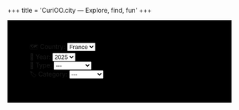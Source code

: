 +++
title = 'CuriOO.city — Explore, find, fun'
+++

<div class="row" style="background-color: black;padding:50px;">
<div class="container">
<div class="row mx-5">
    <div class="col mt-3">
        <label class="text-white fw-bold mb-3">🗺 Country: </label>
        <select class="form-select" name="country" id="country-select">
            <option value="fr">France</option>
        </select>
    </div>
    <div class="col-3 mt-3">
        <label class="text-white fw-bold mb-3">📅 Year: </label>
        <select class="form-select" name="year" id="year-select">
            <option value="2025">2025</option>
        </select>
    </div>
    <div class="col-3 mt-3">
        <label class="text-white fw-bold mb-3">🧾 Type: </label>
        <select class="form-select" name="type" id="type-select">
            <option value="0">---</option>
            <option value="1">Nature</option>
            <option value="2">Monument</option>
            <option value="3">Culte</option>
            <option value="4">Event</option>
            <option value="5">Location</option>
        </select>
    </div>
    <div class="col-3 mt-3">
        <label class="text-white fw-bold mb-3">🏷 Category: </label>
        <select class="form-select" name="category" id="category-select">
            <option value="0">---</option>
            <option value="1">Place</option>
            <option value="2">Mountain</option>
            <option value="3">Castle</option>           
            <option value="4">Beach</option> 
            <option value="5">Forest</option> 
            <option value="6">Museum</option>
            <option value="7">Park</option>
        </select>
    </div>
</div>
</div>
</div>

<div id="myModal" class="modal" style="height: 100%;" onclick="modal.style.display='none'">
  <img class="modal-content" id="modal-image">
</div>

<script>
var modal = document.getElementById("myModal");
var modalImg = document.getElementById("modal-image");

    let row = '<div class="container mt-3 mb-5"><div class="row">';
    for (i = 1 ; i < 37 ; i++) {
        row += '<div class="col-3"><img class="img" id="card' + i + '" src="/images/cards/' + i + '-min.png" width="100%" style="padding-top: 25px;" onclick="modalImg.src = this.src; modal.style.display = \'block\';"/></div>';
    }
    row += '</div></div>';
    document.write(row);
</script>
</div>